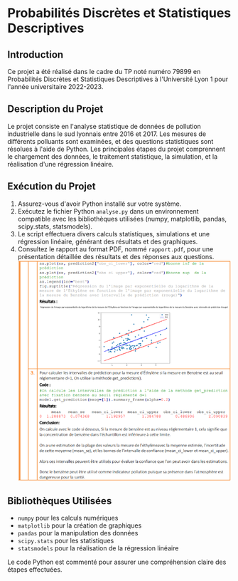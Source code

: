 # Probabilités Discrètes et Statistiques Descriptives

## Introduction

Ce projet a été réalisé dans le cadre du TP noté numéro 79899 en Probabilités Discrètes et Statistiques Descriptives à l'Université Lyon 1 pour l'année universitaire 2022-2023.

## Description du Projet

Le projet consiste en l'analyse statistique de données de pollution industrielle dans le sud lyonnais entre 2016 et 2017. Les mesures de différents polluants sont examinées, et des questions statistiques sont résolues à l'aide de Python. Les principales étapes du projet comprennent le chargement des données, le traitement statistique, la simulation, et la réalisation d'une régression linéaire.

## Exécution du Projet

1. Assurez-vous d'avoir Python installé sur votre système.
2. Exécutez le fichier Python `analyse.py` dans un environnement compatible avec les bibliothèques utilisées (numpy, matplotlib, pandas, scipy.stats, statsmodels).
3. Le script effectuera divers calculs statistiques, simulations et une régression linéaire, générant des résultats et des graphiques.
4. Consultez le rapport au format PDF, nommé `rapport.pdf`, pour une présentation détaillée des résultats et des réponses aux questions.
[![Rapport PDF](extrait.png)](rapport.pdf)

## Bibliothèques Utilisées

- `numpy` pour les calculs numériques
- `matplotlib` pour la création de graphiques
- `pandas` pour la manipulation des données
- `scipy.stats` pour les statistiques
- `statsmodels` pour la réalisation de la régression linéaire

Le code Python est commenté pour assurer une compréhension claire des étapes effectuées.
